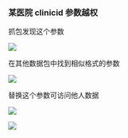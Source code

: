### 某医院 clinicid 参数越权

抓包发现这个参数

![](https://pic1.imgdb.cn/item/68ae18b658cb8da5c853279f.png)

在其他数据包中找到相似格式的参数

![](https://pic1.imgdb.cn/item/68ae18dc58cb8da5c85327a0.png)

替换这个参数可访问他人数据

![](https://pic1.imgdb.cn/item/68ae18ed58cb8da5c85327a1.png)

![](https://pic1.imgdb.cn/item/68ae190b58cb8da5c85327a4.png)